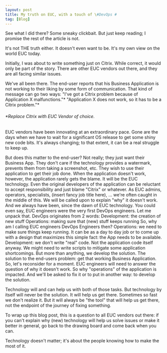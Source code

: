 ```yaml
---
layout: post
title: My truth on EUC, with a touch of \#DevOps #
tag: [Blog]
---
```


See what I did there? Some sneaky clickbait. But just keep reading; I promise the rest of the article is not.

It's not THE truth either. It doesn't even want to be. It's my own view on the world EUC today.

Initially, I was about to write something just on Citrix. While correct, it would only be part of the story. There are other EUC vendors out there, and they are all facing similar issues.

We've all been there. The end-user reports that his Business Application is not working to their liking by some form of communication.
That kind of message can go two ways:
"I've got a Citrix problem because of Application X malfunctions."*
"Application X does not work, so it has to be a Citrix problem."*
###### *Replace Citrix with EUC Vendor of choice.

EUC vendors have been innovating at an extraordinary pace. Gone are the days when we have to wait for a significant OS release to get some shiny new code bits. It's always changing; to that extent, it can be a real struggle to keep up.

But does this matter to the end-user? Not really; they just want their Business App. They don't care if the technology provides a watermark, prevents them from taking a screenshot, etc. They wish to use their application to get their job done.
When the application doesn't work, however, the application rarely gets the blame. It will be the EUC technology. Even the original developers of the application can be reluctant to accept responsibility and just blame "Citrix" or whatever.
As EUC admins, operators, specialists, (insert fancy job title here), ... we're often caught in the middle of this. We will be called upon to explain "why" it doesn't work. And we always have been, since the dawn of EUC technology. You could even say, EUC engineers were the very first DevOps engineers.
Let me unpack that.
DevOps originates from 2 words:
Development: the creation of new stuff
Operations: making sure that (new) stuff keeps running
 So, why am I calling EUC engineers DevOps Engineers then?
Operations: we need to make sure things keep running. It can be as a day to day job or to come up with a design that maximizes this simple fact: the App needs to be available.
Development: we don't write "real" code. Not the application code itself anyway. We might need to write scripts to mitigate some application shortcomings. But more than anything, we develop the solution. The solution to the end-users problem: get that working Business Application.
So, let's reconsider for a moment. EUC engineers will need to answer the question of why it doesn't work. So why "operations" of the application is impacted. And we'll be asked to fix it or to put in another way: to develop the solution.

Technology will and can help us with both of those tasks. But technology by itself will never be the solution. It will help us get there. Sometimes so fast we don't realize it. But it will always be "the tool" that will help us get there, not the endpoint of the journey of fixing something.

To wrap up this blog post, this is a question to all EUC vendors out there: if you can't explain why (new) technology will help us solve issues or make it better in general, go back to the drawing board and come back when you can.

Technology doesn't matter; it's about the people knowing how to make the most of it.
